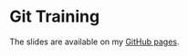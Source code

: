 Git Training
============

The slides are available on my [GitHub pages](https://escodebar.github.io/trainings/git).
